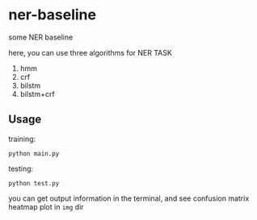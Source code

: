 # ner-baseline
some NER baseline

here, you can use three algorithms for NER TASK

1. hmm
2. crf
3. bilstm
4. bilstm+crf

## Usage

training:
``` shell
python main.py
```

testing:
``` shell
python test.py
```

you can get output information in the terminal, and see confusion matrix heatmap plot in `img` dir
